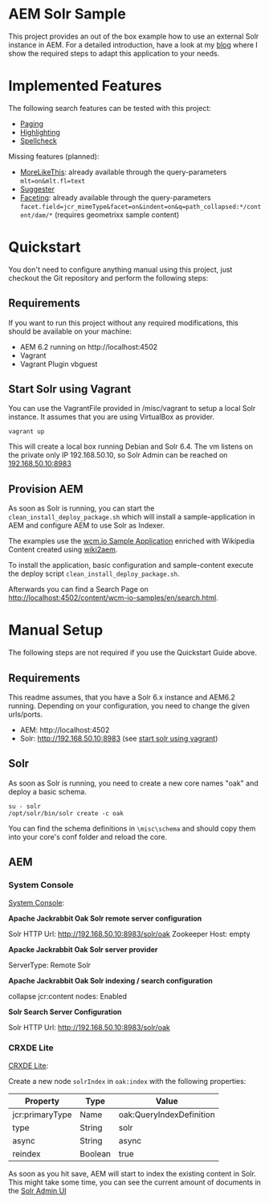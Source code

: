 AEM Solr Sample
===========================================

This project provides an out of the box example how to use an external Solr instance in AEM. For a detailed introduction, have a look at my [blog](https://www.dev-eth0.de/2017/02/27/solr-aem/) where I show the required steps to adapt this application to your needs.

# Implemented Features

The following search features can be tested with this project:

* [Paging](https://cwiki.apache.org/confluence/display/solr/Pagination+of+Results)
* [Highlighting](https://cwiki.apache.org/confluence/display/solr/Highlighting)
* [Spellcheck](https://cwiki.apache.org/confluence/display/solr/Spell+Checking)

Missing features (planned):
* [MoreLikeThis](https://cwiki.apache.org/confluence/display/solr/MoreLikeThis): already available through the query-parameters `mlt=on&mlt.fl=text`
* [Suggester](https://cwiki.apache.org/confluence/display/solr/Suggester)
* [Faceting](https://cwiki.apache.org/confluence/display/solr/Faceting): already available through the query-parameters `facet.field=jcr_mimeType&facet=on&indent=on&q=path_collapsed:*/content/dam/*` (requires geometrixx sample content)


# Quickstart

You don't need to configure anything manual using this project, just checkout the Git repository and perform the following steps:

## Requirements

If you want to run this project without any required modifications, this should be available on your machine:

* AEM 6.2 running on http://localhost:4502
* Vagrant
* Vagrant Plugin vbguest


## Start Solr using Vagrant

You can use the VagrantFile provided in /misc/vagrant to setup a local Solr instance. It assumes that you are using VirtualBox as provider.

````
vagrant up
````

This will create a local box running Debian and Solr 6.4. The vm listens on the private only IP 192.168.50.10, so Solr Admin can be reached on [192.168.50.10:8983](http://192.168.50.10:8983)


## Provision AEM

As soon as Solr is running, you can start the `clean_install_deploy_package.sh` which will install a sample-application in AEM and configure AEM to use Solr as Indexer.

The examples use the [wcm.io Sample Application](http://wcm.io/samples/) enriched with Wikipedia Content created using [wiki2aem](https://www.dev-eth0.de/2017/02/18/wiki2aem/).

To install the application, basic configuration and sample-content execute the deploy script `clean_install_deploy_package.sh`.

Afterwards you can find a Search Page on [http://localhost:4502/content/wcm-io-samples/en/search.html](http://localhost:4502/content/wcm-io-samples/en/search.html).


# Manual Setup

The following steps are not required if you use the Quickstart Guide above.

## Requirements

This readme assumes, that you have a Solr 6.x instance and AEM6.2 running. Depending on your configuration, you need to change the given urls/ports.
* AEM: http://localhost:4502
* Solr: http://192.168.50.10:8983 (see [start solr using vagrant]((#start-solr-using-vagrant)))

## Solr

As soon as Solr is running, you need to create a new core names "oak" and deploy a basic schema.

````
su - solr
/opt/solr/bin/solr create -c oak
````

You can find the schema definitions in `\misc\schema` and should copy them into your core's conf folder and reload the core.

## AEM

### System Console

[System Console](http://localhost:4502/system/console/configMgr):

__Apache Jackrabbit Oak Solr remote server configuration__

Solr HTTP Url: http://192.168.50.10:8983/solr/oak
Zookeeper Host: empty

__Apacke Jackrabbit Oak Solr server provider__

ServerType: Remote Solr


__Apache Jackrabbit Oak Solr indexing / search configuration__

collapse jcr:content nodes: Enabled

__Solr Search Server Configuration__

Solr HTTP Url: http://192.168.50.10:8983/solr/oak

### CRXDE Lite

[CRXDE Lite](http://localhost:4502/crx/de/index.jsp):

Create a new node `solrIndex` in `oak:index` with the following properties:

| Property | Type | Value |
| -------- | ---- | ----- |
|jcr:primaryType | Name | oak:QueryIndexDefinition|
|type | String | solr|
|async | String | async|
|reindex | Boolean | true|


As soon as you hit save, AEM will start to index the existing content in Solr. This might take some time, you can see the current amount of documents in the [Solr Admin UI](http://192.168.50.10:8983/solr/#/oak)


